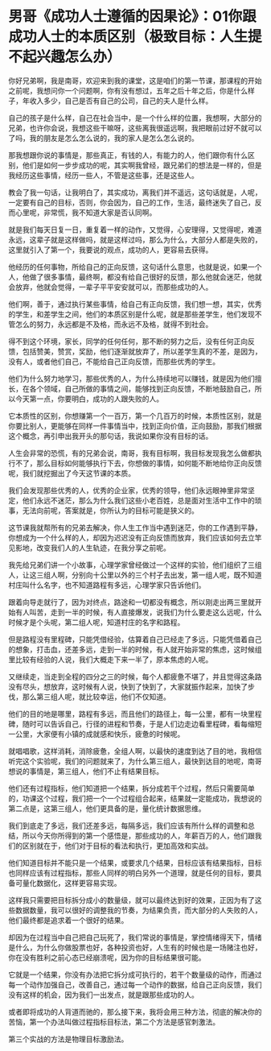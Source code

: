 # 男哥《成功人士遵循的因果论》：01你跟成功人士的本质区别（极致目标：人生提不起兴趣怎么办）

你好兄弟啊，我是南哥，欢迎来到我的课堂，这是咱们的第一节课，那课程的开始之前呢，我想问你一个问题啊，你有没有想过，五年之后十年之后，你是什么样子，年收入多少，自己是否有自己的公司，自己的夫人是什么样。

自己的孩子是什么样，自己在社会当中，是一个什么样的位置，我想啊，大部分的兄弟，也许你会说，我想这些干嘛呀，这些离我很遥远啊，我把眼前过好不就可以了吗，我的朋友是怎么怎么说的，我的家人是怎么怎么说的。

那我想跟你说的事情是，那些真正，有钱的人，有能力的人，他们跟你有什么区别，他们是如何一步步成功的呢，其实啊我曾经，跟兄弟们的想法是一样的，但是我经历这些事情，经历一些人，不管是这些事，还是这些人。

教会了我一句话，让我明白了，其实成功，离我们并不遥远，这句话就是，人呢，一定要有自己的目标，否则，你会因为，自己的工作，生活，最终迷失了自己，反而心里呢，非常慌，我不知道大家是否认同啊。

就是我们每天日复一日，重复着一样的动作，又觉得，心安理得，又觉得呢，难道永远，这辈子就是这样做吗，就是这样过吗，那么为什么，大部分人都是失败的，这里就引入了第一个，我要说的观点，成功的人，更容易去获得。

他经历的任何事物，所给自己的正向反馈，这句话什么意思，也就是说，如果一个人，他做了很多事情，最终啊，都没有给自己很好的反馈，那么他就会迷茫，他就会放弃，他就会觉得，一辈子平平安安就可以，而那些成功的人。

他们啊，善于，通过执行某些事情，给自己有正向反馈，我们想一想，其实，优秀的学生，和差学生之间，他们的本质区别是什么呢，就是那些差学生，他们发现不管怎么的努力，永远都是不及格，而永远不及格，就得不到社会。

得不到这个环境，家长，同学的任何任何，那不断的努力之后，没有任何正向反馈，包括赞美，赞赏，奖励，他们逐渐就放弃了，所以差学生真的不差，是因为，没有人，或者他们自己，不能给自己正向反馈，而那些优秀的学生。

他们为什么努力地学习，那些优秀的人，为什么持续地可以赚钱，就是因为他们擅长，在各个领域，自己所做的事情之间，能够找到正向反馈，不断地鼓励自己，所以今天第一点，你要明白，成功的人跟失败的人。

它本质性的区别，你想赚第一个一百万，第一个几百万的时候，本质性区别，就是你要比别人，更能够在同样一件事情当中，找到正向价值，正向鼓励，那我们根据这个概念，再引申出我开头的那句话，我说如果你没有目标的话。

人生会非常的恐慌，有的兄弟会说，南哥，我有目标啊，我目标发现我怎么做都执行不了，那么目标如何能够执行下去，你想做的事情，如何能不断地给你正向反馈呢，我们就挖掘出了今天这节课的本质。

我们会发现那些优秀的人，优秀的企业家，优秀的领导，他们永远眼神里非常坚定，他们永远不迷茫，那么为什么我们这些小老百姓，总是面对生活中工作中的琐事，无法向前呢，答案就是，你所认为的目标可能是狭义的。

这节课我就帮所有的兄弟去解决，你人生工作当中遇到迷茫，你的工作遇到平静，你想成为一个什么样的人，却因为迟迟没有正向反馈而放弃，我们应该如何去立竿见影地，改变我们人的人生轨迹，在我分享之前呢。

我先给兄弟们讲一个小故事，心理学家曾经做过一个这样的实验，他们组织了三组人，让这三组人啊，分别向十公里以外的三个村子去出发，第一组人呢，既不知道村庄叫什么名字，也不知道路程有多远，心理学家只告诉他们。

跟着向导走就行了，因为对终点，路途和一切都没有概念，所以刚走出两三里就开始有人叫苦，走到一半的时候，有人直接爆发，说我们为什么要走这么远呢，什么时候才是个头呢，第二组人呢，知道村庄的名字和路程。

但是路程没有里程碑，只能凭借经验，估算着自己已经走了多远，只能凭借着自己的想象，打击血，还差多远，走到一半的时候，有人就开始非常的焦虑，这时候组里比较有经验的人说，我们大概走下来一半了，原本焦虑的人呢。

又继续走，当走到全程的四分之三的时候，每个人都疲惫不堪了，并且觉得这条路没有尽头，想放弃，这时候有人说，快到了快到了，大家就振作起来，加快了步伐，那么第三组人呢，就比较幸运，他们不仅知道。

他们的目的地是哪里，路程有多远，而且他们的路径上，每一公里，都有一块里程碑，随时可以告诉自己，行径的进程和节奏，于是人们边走边看里程碑，看每缩短一公里，大家便有小镇的成就感和快乐，疲惫的时候呢。

就唱唱歌，这样消耗，消除疲惫，全组人啊，以最快的速度到达了目的地，我相信听完这个实验呢，我们的问题就来了，为什么第三组人，最快到达目的地呢，南哥想说的事情是，第三组人，他们不止有结果目标。

他们还有过程指标，他们知道把一个结果，拆分成若干个过程，然后只需要简单的，功课这个过程，我们把一个一个过程组合起来，结果就一定能成功，我想说的第二点是，这第三组人，他们更具备的是，量化统计数据思维。

我们到底走了多远，我们还差多远，每隔多远，我们应该有所什么样的调整和总结，所以今天你所得到的第一个感悟是，那些成功的人，年薪百万的人，他们跟我们的区别就在于，他们对于目标的看法和执行，更加高效和实战。

他们知道目标并不能只是一个结果，或要求几个结果，目标应该有结果指标，目标也同样应该有过程指标，那些人同样的明白另外一个道理，就是任何的目标，要具备可量化数据化，这样更容易实现。

这样我只需要把目标拆分成小的数量级，就可以最终达到好的效果，正因为有了这些数据数量，我可以很好的调整我的节奏，为结果负责，而大部分的人失败的人，他们最终都是追求着一个很好的结果。

却因为在过程当中自己把自己玩死了，我们常说的事情是，掌控情绪得天下，情绪是什么，为什么你做股票也好，各种投资也好，人生有的时候也是一场赌注也好，你在没有胜利之前心态已经崩溃呢，因为你的目标结果很可能。

它就是一个结果，你没有办法把它拆分成可执行的，若干个数量级的动作，而通过每一个动作加强自己，改善自己，通过每一个动作的数据，给自己正向反馈，我们没有这样的机会，因为我们一出发点，就是跟那些成功的人。

或者即将成功的人背道而驰的，那么接下来，我将会用三种方法，彻底的解决你的苦恼，第一个办法叫做过程指标目标法，第二个方法是感官刺激法。

第三个实战的方法是物理目标激励法。